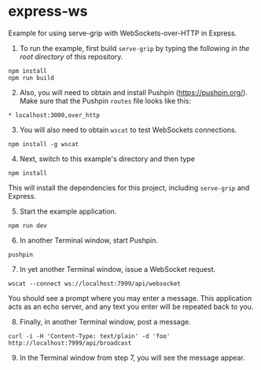 # express-ws

Example for using serve-grip with WebSockets-over-HTTP in Express.

1. To run the example, first build `serve-grip` by typing the following _in the root directory_
of this repository.
```
npm install
npm run build
```

2. Also, you will need to obtain and install Pushpin (https://pushpin.org/). Make sure that the
Pushpin `routes` file looks like this:
```
* localhost:3000,over_http
```

3. You will also need to obtain `wscat` to test WebSockets connections.
```
npm install -g wscat
```

4. Next, switch to this example's directory and then type
```
npm install
```

This will install the dependencies for this project, including `serve-grip` and Express.

5. Start the example application.
```
npm run dev
```

6. In another Terminal window, start Pushpin.
```
pushpin
```

7. In yet another Terminal window, issue a WebSocket request.
```
wscat --connect ws://localhost:7999/api/websocket
```

You should see a prompt where you may enter a message.  This application acts as an
echo server, and any text you enter will be repeated back to you.

8. Finally, in another Terminal window, post a message.
```
curl -i -H 'Content-Type: text/plain' -d 'foo' http://localhost:7999/api/broadcast
```

9. In the Terminal window from step 7, you will see the message appear. 
